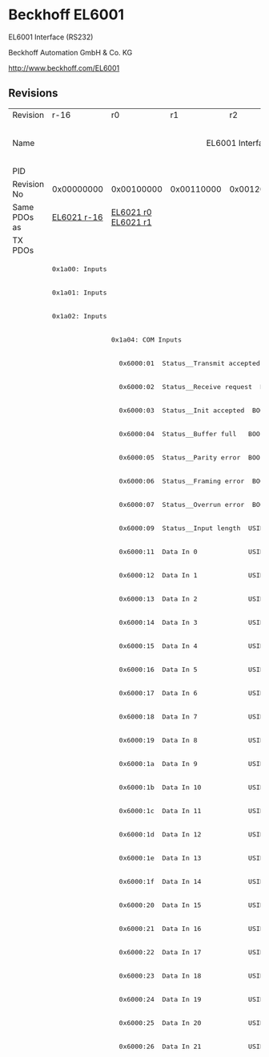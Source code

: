 # Beckhoff EL6001

EL6001 Interface (RS232)

Beckhoff Automation GmbH & Co. KG

http://www.beckhoff.com/EL6001

## Revisions
<table>
<tr >
<td>Revision</td>
<td>r-16</td>
<td>r0</td>
<td>r1</td>
<td>r2</td>
<td>r3</td>
<td>r4</td>
<td>r5</td>
<td>r9979</td>
</tr>
<tr >
<td>Name</td>
<td colspan=7 align="center">EL6001 Interface (RS232)</td>
<td>EL6001 Interface (RS232) (15 Byte)</td>
</tr>
<tr >
<td>PID</td>
<td colspan=8 align="center">0x17713052</td>
</tr>
<tr >
<td>Revision No</td>
<td>0x00000000</td>
<td>0x00100000</td>
<td>0x00110000</td>
<td>0x00120000</td>
<td>0x00130000</td>
<td>0x00140000</td>
<td>0x00150000</td>
<td>0x270b0000</td>
</tr>
<tr >
<td>Same PDOs as</td>
<td><a href="EL6021">EL6021 r-16</a></td>
<td><a href="EL6021">EL6021 r0</a><br/><a href="EL6021">EL6021 r1</a></td>
<td colspan=6 align="center"></td>
</tr>
<tr class="txpdo pdosection">
<td rowspan=94 valign=top>TX PDOs</td>
<td colspan=7 align="left"></td>
<td><pre>: </pre></td>
<td></td>
</tr>
<tr class="txpdo pdosection">
<td colspan=7 align="left"><pre>0x1a00: Inputs</pre></td>
<td></td>
</tr>
<tr class="txpdo pdosection">
<td colspan=7 align="left"><pre>0x1a01: Inputs</pre></td>
<td></td>
</tr>
<tr class="txpdo pdosection">
<td colspan=7 align="left"><pre>0x1a02: Inputs</pre></td>
<td></td>
</tr>
<tr class="txpdo pdosection">
<td></td>
<td colspan=6 align="left"><pre>0x1a04: COM Inputs</pre></td>
<td></td>
</tr>
<tr class="txpdo">
<td></td>
<td colspan=6 align="left"><pre>  0x6000:01  Status__Transmit accepted  BOOL</pre></td>
<td></td>
</tr>
<tr class="txpdo">
<td></td>
<td colspan=6 align="left"><pre>  0x6000:02  Status__Receive request  BOOL</pre></td>
<td></td>
</tr>
<tr class="txpdo">
<td></td>
<td colspan=6 align="left"><pre>  0x6000:03  Status__Init accepted  BOOL</pre></td>
<td></td>
</tr>
<tr class="txpdo">
<td></td>
<td colspan=6 align="left"><pre>  0x6000:04  Status__Buffer full   BOOL</pre></td>
<td></td>
</tr>
<tr class="txpdo">
<td></td>
<td colspan=6 align="left"><pre>  0x6000:05  Status__Parity error  BOOL</pre></td>
<td></td>
</tr>
<tr class="txpdo">
<td></td>
<td colspan=6 align="left"><pre>  0x6000:06  Status__Framing error  BOOL</pre></td>
<td></td>
</tr>
<tr class="txpdo">
<td></td>
<td colspan=6 align="left"><pre>  0x6000:07  Status__Overrun error  BOOL</pre></td>
<td></td>
</tr>
<tr class="txpdo">
<td></td>
<td colspan=6 align="left"><pre>  0x6000:09  Status__Input length  USINT</pre></td>
<td></td>
</tr>
<tr class="txpdo">
<td></td>
<td colspan=6 align="left"><pre>  0x6000:11  Data In 0             USINT</pre></td>
<td></td>
</tr>
<tr class="txpdo">
<td></td>
<td colspan=6 align="left"><pre>  0x6000:12  Data In 1             USINT</pre></td>
<td></td>
</tr>
<tr class="txpdo">
<td></td>
<td colspan=6 align="left"><pre>  0x6000:13  Data In 2             USINT</pre></td>
<td></td>
</tr>
<tr class="txpdo">
<td></td>
<td colspan=6 align="left"><pre>  0x6000:14  Data In 3             USINT</pre></td>
<td></td>
</tr>
<tr class="txpdo">
<td></td>
<td colspan=6 align="left"><pre>  0x6000:15  Data In 4             USINT</pre></td>
<td></td>
</tr>
<tr class="txpdo">
<td></td>
<td colspan=6 align="left"><pre>  0x6000:16  Data In 5             USINT</pre></td>
<td></td>
</tr>
<tr class="txpdo">
<td></td>
<td colspan=6 align="left"><pre>  0x6000:17  Data In 6             USINT</pre></td>
<td></td>
</tr>
<tr class="txpdo">
<td></td>
<td colspan=6 align="left"><pre>  0x6000:18  Data In 7             USINT</pre></td>
<td></td>
</tr>
<tr class="txpdo">
<td></td>
<td colspan=6 align="left"><pre>  0x6000:19  Data In 8             USINT</pre></td>
<td></td>
</tr>
<tr class="txpdo">
<td></td>
<td colspan=6 align="left"><pre>  0x6000:1a  Data In 9             USINT</pre></td>
<td></td>
</tr>
<tr class="txpdo">
<td></td>
<td colspan=6 align="left"><pre>  0x6000:1b  Data In 10            USINT</pre></td>
<td></td>
</tr>
<tr class="txpdo">
<td></td>
<td colspan=6 align="left"><pre>  0x6000:1c  Data In 11            USINT</pre></td>
<td></td>
</tr>
<tr class="txpdo">
<td></td>
<td colspan=6 align="left"><pre>  0x6000:1d  Data In 12            USINT</pre></td>
<td></td>
</tr>
<tr class="txpdo">
<td></td>
<td colspan=6 align="left"><pre>  0x6000:1e  Data In 13            USINT</pre></td>
<td></td>
</tr>
<tr class="txpdo">
<td></td>
<td colspan=6 align="left"><pre>  0x6000:1f  Data In 14            USINT</pre></td>
<td></td>
</tr>
<tr class="txpdo">
<td></td>
<td colspan=6 align="left"><pre>  0x6000:20  Data In 15            USINT</pre></td>
<td></td>
</tr>
<tr class="txpdo">
<td></td>
<td colspan=6 align="left"><pre>  0x6000:21  Data In 16            USINT</pre></td>
<td></td>
</tr>
<tr class="txpdo">
<td></td>
<td colspan=6 align="left"><pre>  0x6000:22  Data In 17            USINT</pre></td>
<td></td>
</tr>
<tr class="txpdo">
<td></td>
<td colspan=6 align="left"><pre>  0x6000:23  Data In 18            USINT</pre></td>
<td></td>
</tr>
<tr class="txpdo">
<td></td>
<td colspan=6 align="left"><pre>  0x6000:24  Data In 19            USINT</pre></td>
<td></td>
</tr>
<tr class="txpdo">
<td></td>
<td colspan=6 align="left"><pre>  0x6000:25  Data In 20            USINT</pre></td>
<td></td>
</tr>
<tr class="txpdo">
<td></td>
<td colspan=6 align="left"><pre>  0x6000:26  Data In 21            USINT</pre></td>
<td></td>
</tr>
<tr class="txpdo pdosection">
<td colspan=4 align="left"></td>
<td colspan=3 align="left"><pre>0x1a05: COM ext. inputs</pre></td>
<td></td>
</tr>
<tr class="txpdo">
<td colspan=4 align="left"></td>
<td colspan=3 align="left"><pre>  0x6001:01  Status__Transmit accepted  BOOL</pre></td>
<td></td>
</tr>
<tr class="txpdo">
<td colspan=4 align="left"></td>
<td colspan=3 align="left"><pre>  0x6001:02  Status__Receive request  BOOL</pre></td>
<td></td>
</tr>
<tr class="txpdo">
<td colspan=4 align="left"></td>
<td colspan=3 align="left"><pre>  0x6001:03  Status__Init accepted  BOOL</pre></td>
<td></td>
</tr>
<tr class="txpdo">
<td colspan=4 align="left"></td>
<td colspan=3 align="left"><pre>  0x6001:04  Status__Buffer full   BOOL</pre></td>
<td></td>
</tr>
<tr class="txpdo">
<td colspan=4 align="left"></td>
<td colspan=3 align="left"><pre>  0x6001:05  Status__Parity error  BOOL</pre></td>
<td></td>
</tr>
<tr class="txpdo">
<td colspan=4 align="left"></td>
<td colspan=3 align="left"><pre>  0x6001:06  Status__Framing error  BOOL</pre></td>
<td></td>
</tr>
<tr class="txpdo">
<td colspan=4 align="left"></td>
<td colspan=3 align="left"><pre>  0x6001:07  Status__Overrun error  BOOL</pre></td>
<td></td>
</tr>
<tr class="txpdo">
<td colspan=4 align="left"></td>
<td colspan=3 align="left"><pre>  0x6001:09  Status__Input length  USINT</pre></td>
<td></td>
</tr>
<tr class="txpdo">
<td colspan=4 align="left"></td>
<td colspan=3 align="left"><pre>  0x6001:11  Data In 0             UINT</pre></td>
<td></td>
</tr>
<tr class="txpdo">
<td colspan=4 align="left"></td>
<td colspan=3 align="left"><pre>  0x6001:12  Data In 1             UINT</pre></td>
<td></td>
</tr>
<tr class="txpdo">
<td colspan=4 align="left"></td>
<td colspan=3 align="left"><pre>  0x6001:13  Data In 2             UINT</pre></td>
<td></td>
</tr>
<tr class="txpdo">
<td colspan=4 align="left"></td>
<td colspan=3 align="left"><pre>  0x6001:14  Data In 3             UINT</pre></td>
<td></td>
</tr>
<tr class="txpdo">
<td colspan=4 align="left"></td>
<td colspan=3 align="left"><pre>  0x6001:15  Data In 4             UINT</pre></td>
<td></td>
</tr>
<tr class="txpdo">
<td colspan=4 align="left"></td>
<td colspan=3 align="left"><pre>  0x6001:16  Data In 5             UINT</pre></td>
<td></td>
</tr>
<tr class="txpdo">
<td colspan=4 align="left"></td>
<td colspan=3 align="left"><pre>  0x6001:17  Data In 6             UINT</pre></td>
<td></td>
</tr>
<tr class="txpdo">
<td colspan=4 align="left"></td>
<td colspan=3 align="left"><pre>  0x6001:18  Data In 7             UINT</pre></td>
<td></td>
</tr>
<tr class="txpdo">
<td colspan=4 align="left"></td>
<td colspan=3 align="left"><pre>  0x6001:19  Data In 8             UINT</pre></td>
<td></td>
</tr>
<tr class="txpdo">
<td colspan=4 align="left"></td>
<td colspan=3 align="left"><pre>  0x6001:1a  Data In 9             UINT</pre></td>
<td></td>
</tr>
<tr class="txpdo">
<td colspan=4 align="left"></td>
<td colspan=3 align="left"><pre>  0x6001:1b  Data In 10            UINT</pre></td>
<td></td>
</tr>
<tr class="txpdo">
<td colspan=4 align="left"></td>
<td colspan=3 align="left"><pre>  0x6001:1c  Data In 11            UINT</pre></td>
<td></td>
</tr>
<tr class="txpdo">
<td colspan=4 align="left"></td>
<td colspan=3 align="left"><pre>  0x6001:1d  Data In 12            UINT</pre></td>
<td></td>
</tr>
<tr class="txpdo">
<td colspan=4 align="left"></td>
<td colspan=3 align="left"><pre>  0x6001:1e  Data In 13            UINT</pre></td>
<td></td>
</tr>
<tr class="txpdo">
<td colspan=4 align="left"></td>
<td colspan=3 align="left"><pre>  0x6001:1f  Data In 14            UINT</pre></td>
<td></td>
</tr>
<tr class="txpdo">
<td colspan=4 align="left"></td>
<td colspan=3 align="left"><pre>  0x6001:20  Data In 15            UINT</pre></td>
<td></td>
</tr>
<tr class="txpdo">
<td colspan=4 align="left"></td>
<td colspan=3 align="left"><pre>  0x6001:21  Data In 16            UINT</pre></td>
<td></td>
</tr>
<tr class="txpdo">
<td colspan=4 align="left"></td>
<td colspan=3 align="left"><pre>  0x6001:22  Data In 17            UINT</pre></td>
<td></td>
</tr>
<tr class="txpdo">
<td colspan=4 align="left"></td>
<td colspan=3 align="left"><pre>  0x6001:23  Data In 18            UINT</pre></td>
<td></td>
</tr>
<tr class="txpdo">
<td colspan=4 align="left"></td>
<td colspan=3 align="left"><pre>  0x6001:24  Data In 19            UINT</pre></td>
<td></td>
</tr>
<tr class="txpdo">
<td colspan=4 align="left"></td>
<td colspan=3 align="left"><pre>  0x6001:25  Data In 20            UINT</pre></td>
<td></td>
</tr>
<tr class="txpdo">
<td colspan=4 align="left"></td>
<td colspan=3 align="left"><pre>  0x6001:26  Data In 21            UINT</pre></td>
<td></td>
</tr>
<tr class="txpdo">
<td colspan=4 align="left"></td>
<td colspan=3 align="left"><pre>  0x6001:27  Data In 22            UINT</pre></td>
<td></td>
</tr>
<tr class="txpdo">
<td colspan=4 align="left"></td>
<td colspan=3 align="left"><pre>  0x6001:28  Data In 23            UINT</pre></td>
<td></td>
</tr>
<tr class="txpdo">
<td colspan=4 align="left"></td>
<td colspan=3 align="left"><pre>  0x6001:29  Data In 24            UINT</pre></td>
<td></td>
</tr>
<tr class="txpdo">
<td colspan=4 align="left"></td>
<td colspan=3 align="left"><pre>  0x6001:2a  Data In 25            UINT</pre></td>
<td></td>
</tr>
<tr class="txpdo">
<td colspan=4 align="left"></td>
<td colspan=3 align="left"><pre>  0x6001:2b  Data In 26            UINT</pre></td>
<td></td>
</tr>
<tr class="txpdo">
<td colspan=4 align="left"></td>
<td colspan=3 align="left"><pre>  0x6001:2c  Data In 27            UINT</pre></td>
<td></td>
</tr>
<tr class="txpdo">
<td colspan=4 align="left"></td>
<td colspan=3 align="left"><pre>  0x6001:2d  Data In 28            UINT</pre></td>
<td></td>
</tr>
<tr class="txpdo">
<td colspan=4 align="left"></td>
<td colspan=3 align="left"><pre>  0x6001:2e  Data In 29            UINT</pre></td>
<td></td>
</tr>
<tr class="txpdo">
<td colspan=4 align="left"></td>
<td colspan=3 align="left"><pre>  0x6001:2f  Data In 30            UINT</pre></td>
<td></td>
</tr>
<tr class="txpdo">
<td colspan=4 align="left"></td>
<td colspan=3 align="left"><pre>  0x6001:30  Data In 31            UINT</pre></td>
<td></td>
</tr>
<tr class="txpdo">
<td colspan=4 align="left"></td>
<td colspan=3 align="left"><pre>  0x6001:31  Data In 32            UINT</pre></td>
<td></td>
</tr>
<tr class="txpdo">
<td colspan=4 align="left"></td>
<td colspan=3 align="left"><pre>  0x6001:32  Data In 33            UINT</pre></td>
<td></td>
</tr>
<tr class="txpdo">
<td colspan=4 align="left"></td>
<td colspan=3 align="left"><pre>  0x6001:33  Data In 34            UINT</pre></td>
<td></td>
</tr>
<tr class="txpdo">
<td colspan=4 align="left"></td>
<td colspan=3 align="left"><pre>  0x6001:34  Data In 35            UINT</pre></td>
<td></td>
</tr>
<tr class="txpdo">
<td colspan=4 align="left"></td>
<td colspan=3 align="left"><pre>  0x6001:35  Data In 36            UINT</pre></td>
<td></td>
</tr>
<tr class="txpdo">
<td colspan=4 align="left"></td>
<td colspan=3 align="left"><pre>  0x6001:36  Data In 37            UINT</pre></td>
<td></td>
</tr>
<tr class="txpdo">
<td colspan=4 align="left"></td>
<td colspan=3 align="left"><pre>  0x6001:37  Data In 38            UINT</pre></td>
<td></td>
</tr>
<tr class="txpdo">
<td colspan=4 align="left"></td>
<td colspan=3 align="left"><pre>  0x6001:38  Data In 39            UINT</pre></td>
<td></td>
</tr>
<tr class="txpdo">
<td colspan=4 align="left"></td>
<td colspan=3 align="left"><pre>  0x6001:39  Data In 40            UINT</pre></td>
<td></td>
</tr>
<tr class="txpdo">
<td colspan=4 align="left"></td>
<td colspan=3 align="left"><pre>  0x6001:3a  Data In 41            UINT</pre></td>
<td></td>
</tr>
<tr class="txpdo">
<td colspan=4 align="left"></td>
<td colspan=3 align="left"><pre>  0x6001:3b  Data In 42            UINT</pre></td>
<td></td>
</tr>
<tr class="txpdo">
<td colspan=4 align="left"></td>
<td colspan=3 align="left"><pre>  0x6001:3c  Data In 43            UINT</pre></td>
<td></td>
</tr>
<tr class="txpdo">
<td colspan=4 align="left"></td>
<td colspan=3 align="left"><pre>  0x6001:3d  Data In 44            UINT</pre></td>
<td></td>
</tr>
<tr class="txpdo">
<td colspan=4 align="left"></td>
<td colspan=3 align="left"><pre>  0x6001:3e  Data In 45            UINT</pre></td>
<td></td>
</tr>
<tr class="txpdo">
<td colspan=4 align="left"></td>
<td colspan=3 align="left"><pre>  0x6001:3f  Data In 46            UINT</pre></td>
<td></td>
</tr>
<tr class="txpdo">
<td colspan=4 align="left"></td>
<td colspan=3 align="left"><pre>  0x6001:40  Data In 47            UINT</pre></td>
<td></td>
</tr>
<tr class="txpdo">
<td colspan=4 align="left"></td>
<td colspan=3 align="left"><pre>  0x6001:41  Data In 48            UINT</pre></td>
<td></td>
</tr>
<tr class="txpdo">
<td colspan=4 align="left"></td>
<td colspan=3 align="left"><pre>  0x6001:42  Data In 49            UINT</pre></td>
<td></td>
</tr>
<tr >
<td>RxPDOs</td>
<td colspan=8 align="left"></td>
</tr>
</table>
